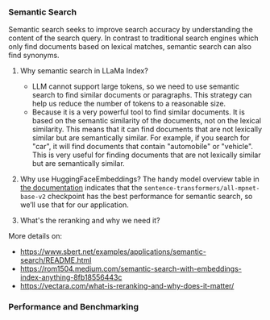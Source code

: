 ### Semantic Search

Semantic search seeks to improve search accuracy by understanding the content of the search query. In contrast to traditional search engines which only find documents based on lexical matches, semantic search can also find synonyms.

1. Why semantic search in LLaMa Index? 
   - LLM cannot support large tokens, so we need to use semantic search to find similar documents or paragraphs. This strategy can help us reduce the number of tokens to a reasonable size.
   - Because it is a very powerful tool to find similar documents. It is based on the semantic similarity of the documents, not on the lexical similarity. This means that it can find documents that are not lexically similar but are semantically similar. For example, if you search for "car", it will find documents that contain "automobile" or "vehicle". This is very useful for finding documents that are not lexically similar but are semantically similar.

2. Why use HuggingFaceEmbeddings?
The handy model overview table in [the documentation](https://www.sbert.net/docs/pretrained_models.html) indicates that the `sentence-transformers/all-mpnet-base-v2` checkpoint has the best performance for semantic search, so we’ll use that for our application.

3. What's the reranking and why we need it?

More details on:
- https://www.sbert.net/examples/applications/semantic-search/README.html
- https://rom1504.medium.com/semantic-search-with-embeddings-index-anything-8fb18556443c
- https://vectara.com/what-is-reranking-and-why-does-it-matter/

### Performance and Benchmarking

